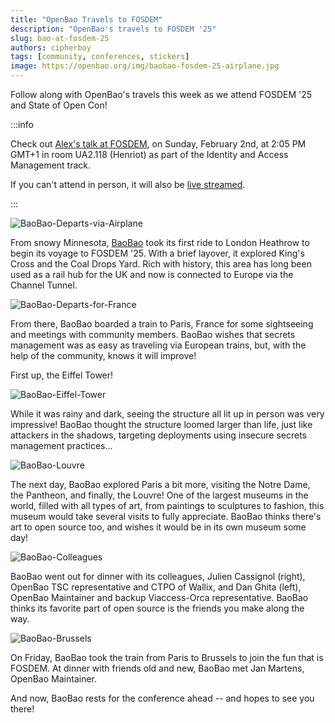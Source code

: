 ```yaml
---
title: "OpenBao Travels to FOSDEM"
description: "OpenBao's travels to FOSDEM '25"
slug: bao-at-fosdem-25
authors: cipherboy
tags: [community, conferences, stickers]
image: https://openbao.org/img/baobao-fosdem-25-airplane.jpg
---
```


Follow along with OpenBao's travels this week as we attend FOSDEM '25 and
State of Open Con!

:::info

Check out [Alex's talk at FOSDEM](https://fosdem.org/2025/schedule/event/fosdem-2025-5145-openbao-at-gitlab-building-native-secrets-for-gitlab-ci-cd-pipelines/),
on Sunday, February 2nd, at 2:05 PM GMT+1 in room UA2.118 (Henriot) as part
of the Identity and Access Management track.

If you can't attend in person, it will also be [live streamed](https://live.fosdem.org/watch/ua2118).

:::

![BaoBao-Departs-via-Airplane](/img/baobao-fosdem-25-airplane.jpg)

From snowy Minnesota, [BaoBao](https://openbao.org/blog/fosdem-25/) took its
first ride to London Heathrow to begin its voyage to FOSDEM '25. With a brief
layover, it explored King's Cross and the Coal Drops Yard. Rich with history,
this area has long been used as a rail hub for the UK and now is connected to
Europe via the Channel Tunnel.

<!-- truncate -->

![BaoBao-Departs-for-France](/img/baobao-fosdem-25-train-paris.jpg)

From there, BaoBao boarded a train to Paris, France for some sightseeing and
meetings with community members. BaoBao wishes that secrets management was as
easy as traveling via European trains, but, with the help of the community,
knows it will improve!

First up, the Eiffel Tower!


![BaoBao-Eiffel-Tower](/img/baobao-fosdem-25-eiffel.jpg)

While it was rainy and dark, seeing the structure all lit up in person was
very impressive! BaoBao thought the structure loomed larger than life, just
like attackers in the shadows, targeting deployments using insecure secrets
management practices...

![BaoBao-Louvre](/img/baobao-fosdem-25-louvre.jpg)

The next day, BaoBao explored Paris a bit more, visiting the Notre Dame, the
Pantheon, and finally, the Louvre! One of the largest museums in the world,
filled with all types of art, from paintings to sculptures to fashion, this
museum would take several visits to fully appreciate. BaoBao thinks there's
art to open source too, and wishes it would be in its own museum some day!

![BaoBao-Colleagues](/img/baobao-fosdem-25-colleagues.jpg)

BaoBao went out for dinner with its colleagues, Julien Cassignol (right),
OpenBao TSC representative and CTPO of Wallix, and Dan Ghita (left),
OpenBao Maintainer and backup Viaccess-Orca representative. BaoBao thinks
its favorite part of open source is the friends you make along the way.

![BaoBao-Brussels](/img/baobao-fosdem-25-brussels.jpg)

On Friday, BaoBao took the train from Paris to Brussels to join the fun that
is FOSDEM. At dinner with friends old and new, BaoBao met Jan Martens, OpenBao
Maintainer.

And now, BaoBao rests for the conference ahead -- and hopes to see you there!
